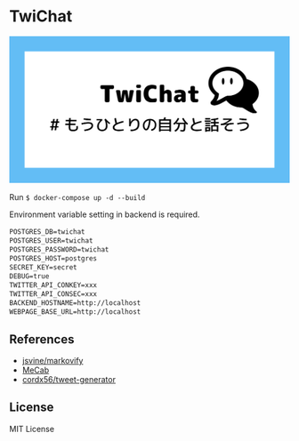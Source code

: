 # TwiChat
![](./web/public/images/og_image.png)

Run `$ docker-compose up -d --build`

Environment variable setting in backend is required.
```
POSTGRES_DB=twichat
POSTGRES_USER=twichat
POSTGRES_PASSWORD=twichat
POSTGRES_HOST=postgres
SECRET_KEY=secret
DEBUG=true
TWITTER_API_CONKEY=xxx
TWITTER_API_CONSEC=xxx
BACKEND_HOSTNAME=http://localhost
WEBPAGE_BASE_URL=http://localhost
```

## References
- [jsvine/markovify](https://github.com/jsvine/markovify)
- [MeCab](https://taku910.github.io/mecab)
- [cordx56/tweet-generator](https://github.com/cordx56/tweet-generator)

## License
MIT License